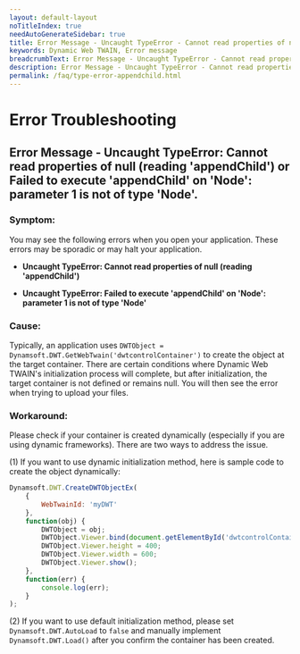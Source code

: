 ```yaml
---
layout: default-layout
noTitleIndex: true
needAutoGenerateSidebar: true
title: Error Message - Uncaught TypeError - Cannot read properties of null (reading 'appendChild') or Failed to execute 'appendChild' on 'Node' - parameter 1 is not of type 'Node'.
keywords: Dynamic Web TWAIN, Error message
breadcrumbText: Error Message - Uncaught TypeError - Cannot read properties of null (reading 'appendChild') or Failed to execute 'appendChild' on 'Node'- parameter 1 is not of type 'Node'.
description: Error Message - Uncaught TypeError - Cannot read properties of null (reading 'appendChild') or Failed to execute 'appendChild' on 'Node'- parameter 1 is not of type 'Node'.
permalink: /faq/type-error-appendchild.html
---
```


# Error Troubleshooting

## Error Message - Uncaught TypeError: Cannot read properties of null (reading 'appendChild') or Failed to execute 'appendChild' on 'Node': parameter 1 is not of type 'Node'.

### Symptom:
You may see the following errors when you open your application. These errors may be sporadic or may halt your application.

- **Uncaught TypeError: Cannot read properties of null (reading 'appendChild')**

- **Uncaught TypeError: Failed to execute 'appendChild' on 'Node': parameter 1 is not of type 'Node'**

### Cause:
Typically, an application uses `DWTObject = Dynamsoft.DWT.GetWebTwain('dwtcontrolContainer')` to create the object at the target container. There are certain conditions where Dynamic Web TWAIN's initialization process will complete, but after initialization, the target container is not defined or remains null.  You will then see the error when trying to upload your files.

### Workaround:
Please check if your container is created dynamically (especially if you are using dynamic frameworks). There are two ways to address the issue. 

(1) If you want to use dynamic initialization method, here is sample code to create the object dynamically:

```javascript
Dynamsoft.DWT.CreateDWTObjectEx(
    {
        WebTwainId: 'myDWT'
    },
    function(obj) {
        DWTObject = obj;
        DWTObject.Viewer.bind(document.getElementById('dwtcontrolContainer'));
        DWTObject.Viewer.height = 400;
        DWTObject.Viewer.width = 600;
        DWTObject.Viewer.show();
    },
    function(err) {
        console.log(err);
    }
);
```

(2) If you want to use default initialization method, please set `Dynamsoft.DWT.AutoLoad` to `false` and manually implement `Dynamsoft.DWT.Load()` after you confirm the container has been created.
